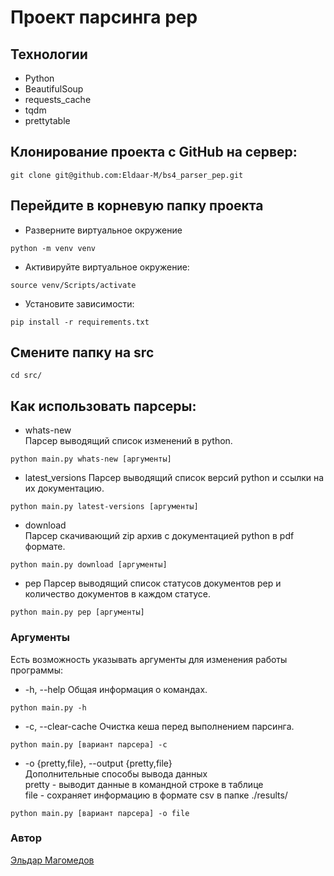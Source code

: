 # Проект парсинга pep
## Технологии

- Python
- BeautifulSoup
- requests_cache
- tqdm
- prettytable

## Клонирование проекта с GitHub на сервер:
```
git clone git@github.com:Eldaar-M/bs4_parser_pep.git
```
## Перейдите в корневую папку проекта
- Разверните виртуальное окружение
```
python -m venv venv
```
- Активируйте виртуальное окружение:
```
source venv/Scripts/activate
```
- Установите зависимости:
```
pip install -r requirements.txt
```
## Cмените папку на src
```
cd src/
```
## Как использовать парсеры:
- whats-new   
Парсер выводящий список изменений в python.
```
python main.py whats-new [аргументы]
```
- latest_versions
Парсер выводящий список версий python и ссылки на их документацию.
```
python main.py latest-versions [аргументы]
```
- download   
Парсер скачивающий zip архив с документацией python в pdf формате.
```
python main.py download [аргументы]
```
- pep
Парсер выводящий список статусов документов pep
и количество документов в каждом статусе. 
```
python main.py pep [аргументы]
```
### Аргументы
Есть возможность указывать аргументы для изменения работы программы:   
- -h, --help
Общая информация о командах.
```
python main.py -h
```
- -c, --clear-cache
Очистка кеша перед выполнением парсинга.
```
python main.py [вариант парсера] -c
```
- -o {pretty,file}, --output {pretty,file}   
Дополнительные способы вывода данных   
pretty - выводит данные в командной строке в таблице   
file - сохраняет информацию в формате csv в папке ./results/
```
python main.py [вариант парсера] -o file
```
### Автор 
[Эльдар Магомедов](https://github.com/Eldaar-M)
